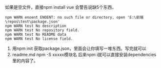 如果是空文件，直接npm install vue 会警告说缺5个东西，
```
npm WARN enoent ENOENT: no such file or directory, open 'E:\前端\repos\test\package.json'
npm WARN test No description
npm WARN test No repository field.
npm WARN test No README data
npm WARN test No license field.
```
1. 用npm init 获取package.json，里面会让你填写一堆东西。写完就可以
2. readme.md
npm -S xxxxx模块名
后来npm i就可以直接安装dependencies里的内容了。
